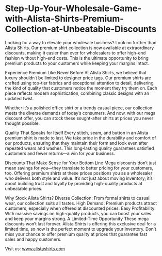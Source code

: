 # Step-Up-Your-Wholesale-Game-with-Alista-Shirts-Premium-Collection-at-Unbeatable-Discounts
Looking for a way to elevate your wholesale business? Look no further than Alista Shirts. Our premium shirt collection is now available at extraordinary discounts, making it easier than ever for wholesalers to offer high-end fashion without high-end costs. This is the ultimate opportunity to bring premium products to your customers while keeping your margins intact.

Experience Premium Like Never Before
At Alista Shirts, we believe that luxury shouldn’t be limited to designer price tags. Our premium shirts are crafted using top-tier fabrics and exceptional attention to detail, delivering the kind of quality that customers notice the moment they try them on. Each piece reflects modern sophistication, combining classic designs with an updated twist.

Whether it’s a polished office shirt or a trendy casual piece, our collection meets the diverse demands of today’s consumers. And now, with our mega discount offer, you can stock these sought-after shirts at prices you never thought possible.

Quality That Speaks for Itself
Every stitch, seam, and button in an Alista premium shirt is made to last. We take pride in the durability and comfort of our products, ensuring that they maintain their form and look even after repeated wears and washes. This long-lasting quality guarantees satisfied customers and fewer returns—a win for your business.

Discounts That Make Sense for Your Bottom Line
Mega discounts don’t just mean savings for you—they translate to better pricing for your customers, too. Offering premium shirts at these prices positions you as a wholesaler who delivers both style and value. It’s not just about moving inventory; it’s about building trust and loyalty by providing high-quality products at unbeatable prices.

Why Stock Alista Shirts?
Diverse Collection: From formal shirts to casual wear, our collection suits all tastes.
High Demand: Premium products attract customers, especially when offered at discounted prices.
Easy Profitability: With massive savings on high-quality products, you can boost your sales and keep your margins strong.
A Limited-Time Opportunity
These mega discounts won’t last forever. Alista Shirts is offering this exclusive deal for a limited time, so now is the perfect moment to upgrade your inventory. Don’t miss your chance to offer premium quality at prices that guarantee fast sales and happy customers.

Visit us: www.alistashirts.com
